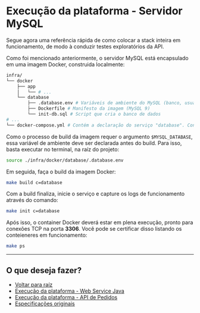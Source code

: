 # Execução da plataforma - Servidor MySQL

Segue agora uma referência rápida de como colocar a stack inteira em funcionamento, de modo à conduzir testes exploratórios da API.

Como foi mencionado anteriormente, o servidor MySQL está encapsulado em uma imagem Docker, construida localmente:

```bash
infra/
└── docker
    ├── app
    │   └── # ...
    └── database
        ├── .database.env # Variáveis de ambiente do MySQL (banco, usuário, ...)
        ├── Dockerfile # Manifesto da imagem (MySQL 9)
        └── init-db.sql # Script que cria o banco de dados
# ...
└── docker-compose.yml # Contém a declaração do serviço "database". Consome Dockerfile
```

Como o processo de build da imagem requer o argumento `$MYSQL_DATABASE`, essa variável de ambiente deve ser declarada antes do build. Para isso, basta executar no terminal, na raíz do projeto:

```bash
source ./infra/docker/database/.database.env

```

Em seguida, faça o build da imagem Docker:

```bash
make build c=database
```

Com a build finaliza, inicie o serviço e capture os logs de funcionamento através do comando:

```bash
make init c=database
```

Após isso, o container Docker deverá estar em plena execução, pronto para conexões TCP na porta **3306**. Você pode se certificar disso listando os conteieneres em funcionamento:

```bash
make ps
```

---

## O que deseja fazer?

- [Voltar para raíz](../../README.md)
- [Execução da plataforma - Web Service Java](./WEBSERVICE.md)
- [Execução da plataforma - API de Pedidos](./API-TESTING.md)
- [Especificações originais](./ORIGINAL-SPECS.md)
